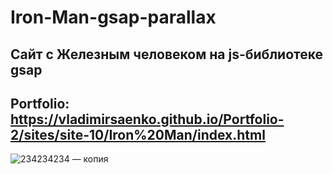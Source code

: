 # Iron-Man-gsap-parallax

## Сайт с Железным человеком на js-библиотеке gsap

## Portfolio: https://vladimirsaenko.github.io/Portfolio-2/sites/site-10/Iron%20Man/index.html

![234234234 — копия](https://user-images.githubusercontent.com/56477695/121080936-b8184000-c7e4-11eb-9809-53b2a9d601fb.jpg)
